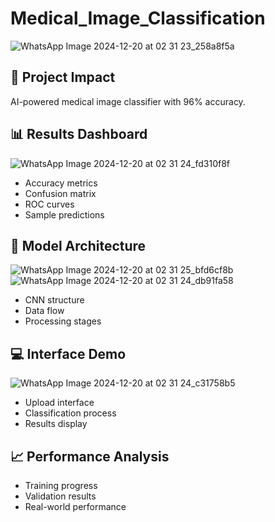 # Medical_Image_Classification
![WhatsApp Image 2024-12-20 at 02 31 23_258a8f5a](https://github.com/user-attachments/assets/e8625787-0ede-44ac-82bc-633ca19bb784)


## 🎯 Project Impact
AI-powered medical image classifier with 96% accuracy.

## 📊 Results Dashboard
![WhatsApp Image 2024-12-20 at 02 31 24_fd310f8f](https://github.com/user-attachments/assets/e6d939f2-b28e-4ad8-a62b-8bcd3d86ff27)

- Accuracy metrics
- Confusion matrix
- ROC curves
- Sample predictions

## 🔄 Model Architecture
![WhatsApp Image 2024-12-20 at 02 31 25_bfd6cf8b](https://github.com/user-attachments/assets/0bf2a43d-5cc7-4fb2-8e4e-ddb28618c1ff)
![WhatsApp Image 2024-12-20 at 02 31 24_db91fa58](https://github.com/user-attachments/assets/2c792e84-1a85-45e5-8d53-633b6d3cf530)

- CNN structure
- Data flow
- Processing stages

## 💻 Interface Demo
![WhatsApp Image 2024-12-20 at 02 31 24_c31758b5](https://github.com/user-attachments/assets/e6a16225-59e8-4513-b398-9dd27b17d4cd)
- Upload interface
- Classification process
- Results display

## 📈 Performance Analysis
- Training progress
- Validation results
- Real-world performance
